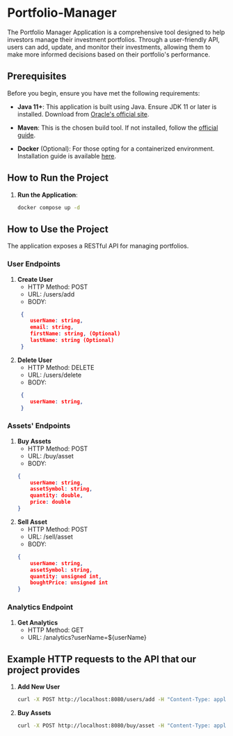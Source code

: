 # Portfolio-Manager
The Portfolio Manager Application is a comprehensive tool designed to help investors manage their investment portfolios. Through a user-friendly API, users can add, update, and monitor their investments, allowing them to make more informed decisions based on their portfolio's performance.

## Prerequisites
Before you begin, ensure you have met the following requirements:

- **Java 11+**: This application is built using Java. Ensure JDK 11 or later is installed. Download from [Oracle's official site](https://www.oracle.com/java/technologies/javase-jdk11-downloads.html).

- **Maven**: This is the chosen build tool. If not installed, follow the [official guide](https://maven.apache.org/install.html).

- **Docker** (Optional): For those opting for a containerized environment. Installation guide is available [here](https://docs.docker.com/get-docker/).


## How to Run the Project

1. **Run the Application**:
   ```bash
   docker compose up -d

## How to Use the Project

The application exposes a RESTful API for managing portfolios.

### User Endpoints

1. **Create User**
    - HTTP Method: POST
    - URL: /users/add
    - BODY:
   ```json
    {
       userName: string,
       email: string,
       firstName: string, (Optional)
       lastName: string (Optional)
    }
2. **Delete User**
    - HTTP Method: DELETE
    - URL: /users/delete
    - BODY:
   ```json
    {
       userName: string,
    }
### Assets' Endpoints

1. **Buy Assets**
    - HTTP Method: POST
    - URL: /buy/asset
    - BODY:
   ```json
   {
       userName: string,
       assetSymbol: string,
       quantity: double,
       price: double
   }

2. **Sell Asset**
    - HTTP Method: POST
    - URL: /sell/asset
    - BODY:
   ```json
   {
       userName: string,
       assetSymbol: string,
       quantity: unsigned int,
       boughtPrice: unsigned int
   }
### Analytics Endpoint

1. **Get Analytics**
    - HTTP Method: GET
    - URL: /analytics?userName=${userName}
    
## Example HTTP requests to the API that our project provides

1. **Add New User**
   ```bash
   curl -X POST http://localhost:8080/users/add -H "Content-Type: application/json" -d '{"username": "goshko", "email": "gip@gmail.com", "firstName": "Georgi", "lastName": "Ivanov"}'

2. **Buy Assets**
   ```bash
   curl -X POST http://localhost:8080/buy/asset -H "Content-Type: application/json" -d '{"username": "goshko", "assetSymbol": "AAPL", "quantity": 30.0, "price": 100.0}'
